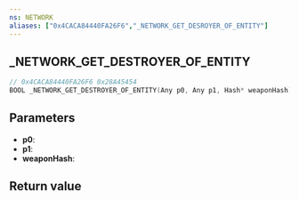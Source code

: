 ```yaml
---
ns: NETWORK
aliases: ["0x4CACA84440FA26F6","_NETWORK_GET_DESROYER_OF_ENTITY"]
---
```

## _NETWORK_GET_DESTROYER_OF_ENTITY

```c
// 0x4CACA84440FA26F6 0x28A45454
BOOL _NETWORK_GET_DESTROYER_OF_ENTITY(Any p0, Any p1, Hash* weaponHash);
```


## Parameters
* **p0**: 
* **p1**: 
* **weaponHash**: 

## Return value
